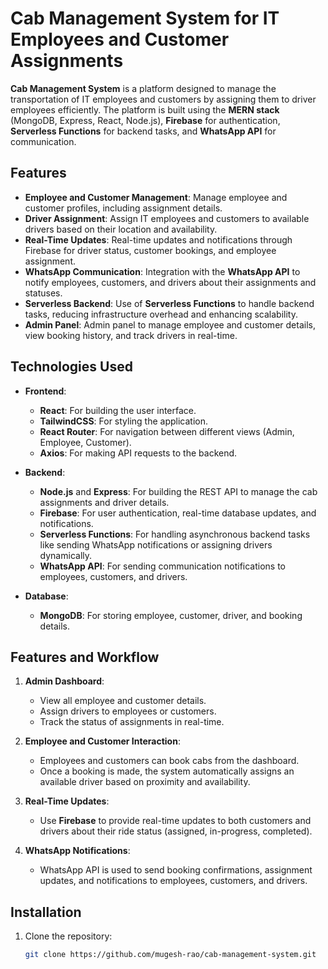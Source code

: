 # Cab Management System for IT Employees and Customer Assignments

**Cab Management System** is a platform designed to manage the transportation of IT employees and customers by assigning them to driver employees efficiently. The platform is built using the **MERN stack** (MongoDB, Express, React, Node.js), **Firebase** for authentication, **Serverless Functions** for backend tasks, and **WhatsApp API** for communication.

## Features

- **Employee and Customer Management**: Manage employee and customer profiles, including assignment details.
- **Driver Assignment**: Assign IT employees and customers to available drivers based on their location and availability.
- **Real-Time Updates**: Real-time updates and notifications through Firebase for driver status, customer bookings, and employee assignment.
- **WhatsApp Communication**: Integration with the **WhatsApp API** to notify employees, customers, and drivers about their assignments and statuses.
- **Serverless Backend**: Use of **Serverless Functions** to handle backend tasks, reducing infrastructure overhead and enhancing scalability.
- **Admin Panel**: Admin panel to manage employee and customer details, view booking history, and track drivers in real-time.

## Technologies Used

- **Frontend**:
  - **React**: For building the user interface.
  - **TailwindCSS**: For styling the application.
  - **React Router**: For navigation between different views (Admin, Employee, Customer).
  - **Axios**: For making API requests to the backend.
  
- **Backend**:
  - **Node.js** and **Express**: For building the REST API to manage the cab assignments and driver details.
  - **Firebase**: For user authentication, real-time database updates, and notifications.
  - **Serverless Functions**: For handling asynchronous backend tasks like sending WhatsApp notifications or assigning drivers dynamically.
  - **WhatsApp API**: For sending communication notifications to employees, customers, and drivers.

- **Database**:
  - **MongoDB**: For storing employee, customer, driver, and booking details.

## Features and Workflow

1. **Admin Dashboard**:
   - View all employee and customer details.
   - Assign drivers to employees or customers.
   - Track the status of assignments in real-time.

2. **Employee and Customer Interaction**:
   - Employees and customers can book cabs from the dashboard.
   - Once a booking is made, the system automatically assigns an available driver based on proximity and availability.

3. **Real-Time Updates**:
   - Use **Firebase** to provide real-time updates to both customers and drivers about their ride status (assigned, in-progress, completed).
   
4. **WhatsApp Notifications**:
   - WhatsApp API is used to send booking confirmations, assignment updates, and notifications to employees, customers, and drivers.

## Installation

1. Clone the repository:

   ```bash
   git clone https://github.com/mugesh-rao/cab-management-system.git
